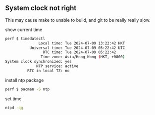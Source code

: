 ## System clock not right

This may cause make to unable to build, and git to be really really slow.


show current time

```bash
perf $ timedatectl
               Local time: Tue 2024-07-09 13:22:42 HKT
           Universal time: Tue 2024-07-09 05:22:42 UTC
                 RTC time: Tue 2024-07-09 05:22:42
                Time zone: Asia/Hong_Kong (HKT, +0800)
System clock synchronized: yes
              NTP service: active
          RTC in local TZ: no
```

install ntp package

```bash
perf $ pacman -S ntp
```

set time

```bash
ntpd -qg
```
